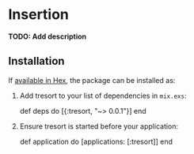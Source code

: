 # Insertion

**TODO: Add description**

## Installation

If [available in Hex](https://hex.pm/docs/publish), the package can be installed as:

  1. Add tresort to your list of dependencies in `mix.exs`:

        def deps do
          [{:tresort, "~> 0.0.1"}]
        end

  2. Ensure tresort is started before your application:

        def application do
          [applications: [:tresort]]
        end
